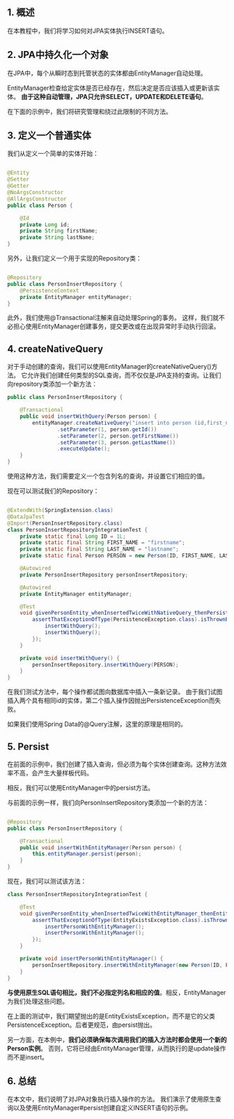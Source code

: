 ## 1. 概述

在本教程中，我们将学习如何对JPA实体执行INSERT语句。

## 2. JPA中持久化一个对象

在JPA中，每个从瞬时态到托管状态的实体都由EntityManager自动处理。

EntityManager检查给定实体是否已经存在，然后决定是否应该插入或更新该实体。
**由于这种自动管理，JPA只允许SELECT，UPDATE和DELETE语句**。

在下面的示例中，我们将研究管理和绕过此限制的不同方法。

## 3. 定义一个普通实体

我们从定义一个简单的实体开始：

```java

@Entity
@Setter
@Getter
@NoArgsConstructor
@AllArgsConstructor
public class Person {

    @Id
    private Long id;
    private String firstName;
    private String lastName;
}
```

另外，让我们定义一个用于实现的Repository类：

```java

@Repository
public class PersonInsertRepository {
    @PersistenceContext
    private EntityManager entityManager;
}
```

此外，我们使用@Transactional注解来自动处理Spring的事务。
这样，我们就不必担心使用EntityManager创建事务，提交更改或在出现异常时手动执行回滚。

## 4. createNativeQuery

对于手动创建的查询，我们可以使用EntityManager的createNativeQuery()方法。
它允许我们创建任何类型的SQL查询，而不仅仅是JPA支持的查询。让我们向repository类添加一个新方法：

```java
public class PersonInsertRepository {

    @Transactional
    public void insertWithQuery(Person person) {
        entityManager.createNativeQuery("insert into person (id,first_name,last_name) values(?,?,?)")
                .setParameter(1, person.getId())
                .setParameter(2, person.getFirstName())
                .setParameter(3, person.getLastName())
                .executeUpdate();
    }
}
```

使用这种方法，我们需要定义一个包含列名的查询，并设置它们相应的值。

现在可以测试我们的Repository：

```java

@ExtendWith(SpringExtension.class)
@DataJpaTest
@Import(PersonInsertRepository.class)
class PersonInsertRepositoryIntegrationTest {
    private static final Long ID = 1L;
    private static final String FIRST_NAME = "firstname";
    private static final String LAST_NAME = "lastname";
    private static final Person PERSON = new Person(ID, FIRST_NAME, LAST_NAME);

    @Autowired
    private PersonInsertRepository personInsertRepository;

    @Autowired
    private EntityManager entityManager;

    @Test
    void givenPersonEntity_whenInsertedTwiceWithNativeQuery_thenPersistenceExceptionExceptionIsThrown() {
        assertThatExceptionOfType(PersistenceException.class).isThrownBy(() -> {
            insertWithQuery();
            insertWithQuery();
        });
    }

    private void insertWithQuery() {
        personInsertRepository.insertWithQuery(PERSON);
    }
}
```

在我们测试方法中，每个操作都试图向数据库中插入一条新记录。
由于我们试图插入两个具有相同id的实体，第二个插入操作因抛出PersistenceException而失败。

如果我们使用Spring Data的@Query注解，这里的原理是相同的。

## 5. Persist

在前面的示例中，我们创建了插入查询，但必须为每个实体创建查询。这种方法效率不高，会产生大量样板代码。

相反，我们可以使用EntityManager中的persist方法。

与前面的示例一样，我们向PersonInsertRepository类添加一个新的方法：

```java

@Repository
public class PersonInsertRepository {

    @Transactional
    public void insertWithEntityManager(Person person) {
        this.entityManager.persist(person);
    }
}
```

现在，我们可以测试该方法：

```java
class PersonInsertRepositoryIntegrationTest {

    @Test
    void givenPersonEntity_whenInsertedTwiceWithEntityManager_thenEntityExistsExceptionIsThrown() {
        assertThatExceptionOfType(EntityExistsException.class).isThrownBy(() -> {
            insertPersonWithEntityManager();
            insertPersonWithEntityManager();
        });
    }

    private void insertPersonWithEntityManager() {
        personInsertRepository.insertWithEntityManager(new Person(ID, FIRST_NAME, LAST_NAME));
    }
}
```

**与使用原生SQL语句相比，我们不必指定列名和相应的值**。相反，EntityManager为我们处理这些问题。

在上面的测试中，我们期望抛出的是EntityExistsException，而不是它的父类PersistenceException。后者更规范，由persist抛出。

另一方面，在本例中，**我们必须确保每次调用我们的插入方法时都会使用一个新的Person实例**。
否则，它将已经由EntityManager管理，从而执行的是update操作而不是insert。

## 6. 总结

在本文中，我们说明了对JPA对象执行插入操作的方法。
我们演示了使用原生查询以及使用EntityManager#persist创建自定义INSERT语句的示例。